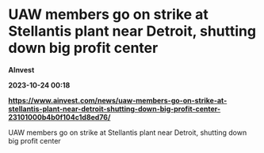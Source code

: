 # UAW members go on strike at Stellantis plant near Detroit, shutting down big profit center
**AInvest**

**2023-10-24 00:18**

**https://www.ainvest.com/news/uaw-members-go-on-strike-at-stellantis-plant-near-detroit-shutting-down-big-profit-center-23101000b4b0f104c1d8ed76/**

UAW members go on strike at Stellantis plant near Detroit, shutting down big profit center
